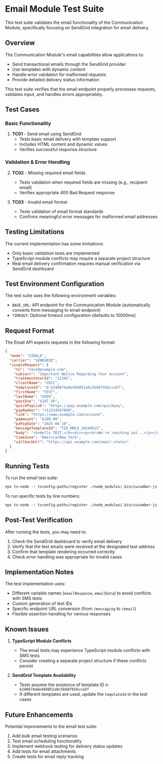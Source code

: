 # Email Module Test Suite

This test suite validates the email functionality of the Communication Module, specifically focusing on SendGrid integration for email delivery.

## Overview

The Communication Module's email capabilities allow applications to:
- Send transactional emails through the SendGrid provider
- Use templates with dynamic content
- Handle error validation for malformed requests
- Provide detailed delivery status information

This test suite verifies that the email endpoint properly processes requests, validates input, and handles errors appropriately.

## Test Cases

### Basic Functionality
1. **TC01** - Send email using SendGrid
   - Tests basic email delivery with template support
   - Includes HTML content and dynamic values
   - Verifies successful response structure

### Validation & Error Handling
2. **TC02** - Missing required email fields
   - Tests validation when required fields are missing (e.g., recipient email)
   - Verifies appropriate 400 Bad Request response
   
3. **TC03** - Invalid email format
   - Tests validation of email format standards
   - Confirms meaningful error messages for malformed email addresses

## Testing Limitations

The current implementation has some limitations:
- Only basic validation tests are implemented
- TypeScript module conflicts may require a separate project structure
- Real email delivery confirmation requires manual verification via SendGrid dashboard

## Test Environment Configuration

The test suite uses the following environment variables:

- `BASE_URL`: API endpoint for the Communication Module (automatically converts from messaging to email endpoint)
- `TIMEOUT`: Optional timeout configuration (defaults to 10000ms)

## Request Format

The Email API expects requests in the following format:

```json
{
  "mode": "SINGLE",
  "carrier": "SENDGRID",
  "singleRequest": {
    "to": "test@example.com",
    "subject": "Important Notice Regarding Your Account",
    "treatmentUserId": "12345",
    "clientName": "USCC",
    "templateId": "d-b240674a8e494851a0c5bb8f016cca5f",
    "firstName": "TEST",
    "lastName": "USER",
    "pastDue": "$187.50",
    "quickPayLink": "https://pay.example.com/quickpay",
    "payNumber": "+11234567890",
    "link": "https://www.example.com/account", 
    "paAmount": "$100.00",
    "paPayDate": "2025-04-10",
    "messageTemplateId": "TID_MMLO_20240615",
    "body": "<b>Hello TEST,</b><div><p><br>We're reaching out...</p></div>",
    "timeZone": "America/New_York",
    "callbackUrl": "https://api.example.com/email-status"
  }
}
```

## Running Tests

To run the email test suite:

```bash
npx ts-node -r tsconfig-paths/register ./node_modules/.bin/cucumber-js tests/features/Email_Module/DEV_926_Email_module.feature --require tests/steps/Email_Module/**/*.ts
```

To run specific tests by line numbers:

```bash
npx ts-node -r tsconfig-paths/register ./node_modules/.bin/cucumber-js tests/features/Email_Module/DEV_926_Email_module.feature:4-6 --require tests/steps/Email_Module/**/*.ts
```

## Post-Test Verification

After running the tests, you may need to:

1. Check the SendGrid dashboard to verify email delivery
2. Verify that the test emails were received at the designated test address
3. Confirm that template rendering occurred correctly
4. Check error handling was appropriate for invalid cases

## Implementation Notes

The test implementation uses:
- Different variable names (`emailResponse`, `emailData`) to avoid conflicts with SMS tests
- Custom generation of test IDs
- Specific endpoint URL conversion (from `/messaging` to `/email`)
- Flexible assertion handling for various responses

## Known Issues

1. **TypeScript Module Conflicts**
   - The email tests may experience TypeScript module conflicts with SMS tests
   - Consider creating a separate project structure if these conflicts persist

2. **SendGrid Template Availability**
   - Tests assume the existence of template ID `d-b240674a8e494851a0c5bb8f016cca5f`
   - If different templates are used, update the `templateId` in the test cases

## Future Enhancements

Potential improvements to the email test suite:
1. Add bulk email testing scenarios
2. Test email scheduling functionality
3. Implement webhook testing for delivery status updates
4. Add tests for email attachments
5. Create tests for email reply tracking 